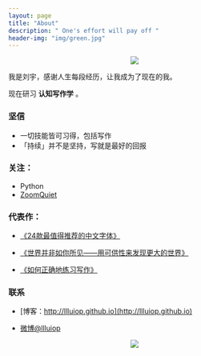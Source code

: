 ```yaml
---
layout: page
title: "About"
description: " One's effort will pay off "
header-img: "img/green.jpg"
---
```



<center>
    <p><img src="http://7xlfkx.com1.z0.glb.clouddn.com/white2.jpg" align="center"></p>
</center>

我是刘宇，感谢人生每段经历，让我成为了现在的我。

现在研习 **认知写作学** 。

### 坚信

- 一切技能皆可习得，包括写作
- 「持续」并不是坚持，写就是最好的回报


### 关注：

- Python
- [ZoomQuiet](http://blog.zoomquiet.io/)




### 代表作：

- [《24款最值得推荐的中文字体》](http://cnfeat.com/blog/2015/05/22/a-24-chinese-fonts/)

- [《世界并非如你所见——用可供性来发现更大的世界》](http://cnfeat.com/blog/2015/05/01/affordance/)

- [《如何正确地练习写作》](http://cnfeat.com/blog/2015/03/02/how-to-write/)


### 联系

- [博客：http://llluiop.github.io](http://llluiop.github.io)

- [微博@llluiop](http://weibo.com/2514136924)


<center>
    <p><img src="http://i173.photobucket.com/albums/w63/cnfeat/2015-08-29-2_zpsqj7po8eo.png" align="center"></p>
</center>






